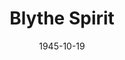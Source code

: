 ---
title: Blythe Spirit
date: 1945-10-19
closing_date: 1945-10-26
layout: productions
featured_image: 
image_caption:
image_credit:
playbill: 
category: 
Theatre: Theatre Jacksonville
Venue: Little Theatre
cast:
  Charles: E.S. Beauchamp-Nobbs
  Doctor Bradman: Richard Catherwood
  Edith: Alice McBride
  Elvira: Irma Baker
  Madame Arcati: Elizabeth Reed
  Mrs. Bradman: Carrleen Wells
  Ruth: Mildred Cooper
crew:
  Assistant Stage Manager: Dorothy Greenlaw
  Box Office:
    - A.V. Lopez
    - Brilla Snead
    - Elizabeth Hulett
    - Raymond C. Winstead
  Building and Painting Crew:
    - Ann Hirth
    - Annabelle Anderson
    - Bradley Geiger
    - Bryant Simms
    - Carol Corbett
    - Edythe Guernsey
    - Gwen Overley
    - Hinkley Greenlaw
    - Irma Jean Manning
    - Josephine Howard
    - Lloyd Henson
    - Louise Tennent
  Curtain:
    - Albert Hedison
    - Charles R. Hess
  Director: L. Bramer Carlson
  Flowers: Mrs. J.W. Rembert
  Make-up: Elmo Lehman
  Music:
    - Harry Phillip Edwards
    - Seth Teasdale
  Photographs: Robert F. Marsh
  Properties:
    - Dena Barrs Wood
    - Edythe Guernsey
    - Ethel Winstead
    - Helen Kriebs
    - Jewett Ashley
    - Lois Davidson
    - Mildred Roth
    - Sarah McRae
    - Shirley Chardkoff
  Publicity:
    - Heidi Meyer
    - Hilda White
  Stage Manager: Margaret Reaves
  Set Design: Duke LeBrun
  Switchboard: Edward C. Smith
  Wardrobe:
    - Dorothy Duggan
    - Edith Garrison
    - Kathryn Smith
    - Louise Tennent
    - Roberta Cameron
    - Zan Platte
orchestra:
external_links:
---